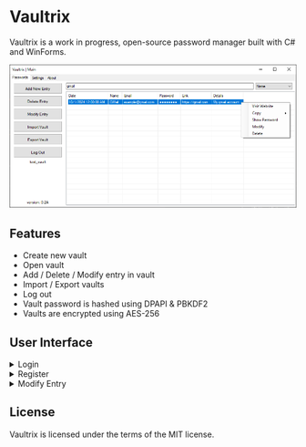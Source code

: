 # Vaultrix
Vaultrix is a work in progress, open-source password manager built with C# and WinForms.

![Main](https://raw.githubusercontent.com/N3agu/Vaultrix/refs/heads/main/Images/Main.png)

## Features
- Create new vault
- Open vault
- Add / Delete / Modify entry in vault
- Import / Export vaults
- Log out
- Vault password is hashed using DPAPI & PBKDF2
- Vaults are encrypted using AES-256

## User Interface
<details closed>
<summary>Login</summary>
<br>
<img src="https://raw.githubusercontent.com/N3agu/Vaultrix/refs/heads/main/Images/Login.png">
</details>
<details closed>
<summary>Register</summary>
<br>
<img src="https://raw.githubusercontent.com/N3agu/Vaultrix/refs/heads/main/Images/Register.png">
</details>
<details closed>
<summary>Modify Entry</summary>
<br>
<img src="https://raw.githubusercontent.com/N3agu/Vaultrix/refs/heads/main/Images/Modify.png">
</details>

## License
Vaultrix is licensed under the terms of the MIT license.
